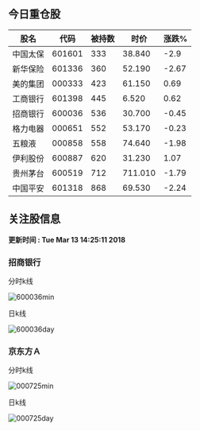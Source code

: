 
## 今日重仓股 

|股名|代码|被持数|时价|涨跌%|
|---|---|---|---|---|
|中国太保|601601|333|38.840|-2.9|
|新华保险|601336|360|52.190|-2.67|
|美的集团|000333|423|61.150|0.69|
|工商银行|601398|445|6.520|0.62|
|招商银行|600036|536|30.700|-0.45|
|格力电器|000651|552|53.170|-0.23|
|五粮液|000858|558|74.640|-1.98|
|伊利股份|600887|620|31.230|1.07|
|贵州茅台|600519|712|711.010|-1.79|
|中国平安|601318|868|69.530|-2.24|

## 关注股信息
**更新时间 : Tue Mar 13 14:25:11 2018**
### 招商银行 
分时k线

![600036min](http://image.sinajs.cn/newchart/min/n/sh600036.gif)

日k线

![600036day](http://image.sinajs.cn/newchart/daily/n/sh600036.gif)

### 京东方Ａ 
分时k线

![000725min](http://image.sinajs.cn/newchart/min/n/sz000725.gif)

日k线

![000725day](http://image.sinajs.cn/newchart/daily/n/sz000725.gif)
